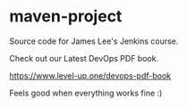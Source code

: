 # maven-project
Source code for James Lee's Jenkins course.

Check out our Latest DevOps PDF book.

https://www.level-up.one/devops-pdf-book

Feels good when everything works fine :)
